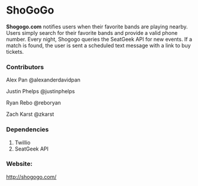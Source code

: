 **ShoGoGo**
=====================

**Shogogo.com** notifies users when their favorite bands are playing nearby. Users simply search
for their favorite bands and provide a valid phone number. Every night, Shogogo queries the
SeatGeek API for new events. If a match is found, the user is sent a scheduled text message
with a link to buy tickets.

### Contributors
Alex Pan
@alexanderdavidpan

Justin Phelps
@justinphelps

Ryan Rebo
@reboryan

Zach Karst
@zkarst

### Dependencies 
1. Twillio
2. SeatGeek API

### Website:
http://shogogo.com/


